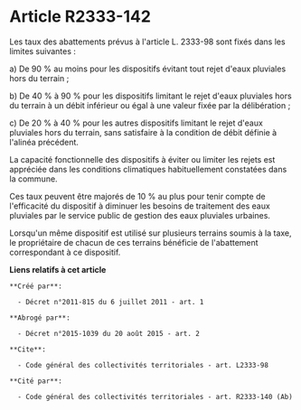 # Article R2333-142

Les taux des abattements prévus à l'article L. 2333-98 sont fixés dans les limites suivantes : 

a) De 90 % au moins pour les dispositifs évitant tout rejet d'eaux pluviales hors du terrain ; 

b) De 40 % à 90 % pour les dispositifs limitant le rejet d'eaux pluviales hors du terrain à un débit inférieur ou égal à une
valeur fixée par la délibération ; 

c) De 20 % à 40 % pour les autres dispositifs limitant le rejet d'eaux pluviales hors du terrain, sans satisfaire à la
condition de débit définie à l'alinéa précédent. 

La capacité fonctionnelle des dispositifs à éviter ou limiter les rejets est appréciée dans les conditions climatiques
habituellement constatées dans la commune. 

Ces taux peuvent être majorés de 10 % au plus pour tenir compte de l'efficacité du dispositif à diminuer les besoins de
traitement des eaux pluviales par le service public de gestion des eaux pluviales urbaines. 

Lorsqu'un même dispositif est utilisé sur plusieurs terrains soumis à la taxe, le propriétaire de chacun de ces terrains
bénéficie de l'abattement correspondant à ce dispositif.

**Liens relatifs à cet article**

	**Créé par**:

	  - Décret n°2011-815 du 6 juillet 2011 - art. 1

	**Abrogé par**:

	  - Décret n°2015-1039 du 20 août 2015 - art. 2

	**Cite**:

	  - Code général des collectivités territoriales - art. L2333-98

	**Cité par**:

	  - Code général des collectivités territoriales - art. R2333-140 (Ab)
